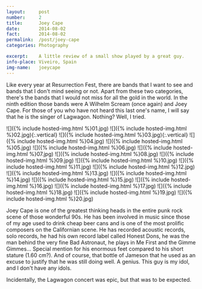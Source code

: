```yaml
---
layout: 	post
number:		2
title:  	Joey Cape
date:   	2014-08-02
fact:		2014-08-02
permalink:	/post/joey-cape
categories: Photography

excerpt:	A little review of a small show played by a great guy.
info-place:	Viveiro, Spain
img-name:	joeycape
---
```


Like every year at Resurrection Fest, there are bands that I want to see and bands that I don't mind seeing or not. Apart from these two categories, there's the bands that I would not miss for all the gold in the world. In the ninth edition those bands were A Wilhelm Scream (once again) and Joey Cape. For those of you who have not heard this last one's name, I will say that he is the singer of Lagwagon. Nothing? Well, I tried.

<div class="gallery-{{ page.layout }}" markdown="1">

![]({% include hosted-img.html %}01.jpg)
![]({% include hosted-img.html %}02.jpg){:.vertical}
![]({% include hosted-img.html %}03.jpg){:.vertical}
![]({% include hosted-img.html %}04.jpg)
![]({% include hosted-img.html %}05.jpg)
![]({% include hosted-img.html %}06.jpg)
![]({% include hosted-img.html %}07.jpg)
![]({% include hosted-img.html %}08.jpg)
![]({% include hosted-img.html %}09.jpg)
![]({% include hosted-img.html %}10.jpg)
![]({% include hosted-img.html %}11.jpg)
![]({% include hosted-img.html %}12.jpg)
![]({% include hosted-img.html %}13.jpg)
![]({% include hosted-img.html %}14.jpg)
![]({% include hosted-img.html %}15.jpg)
![]({% include hosted-img.html %}16.jpg)
![]({% include hosted-img.html %}17.jpg)
![]({% include hosted-img.html %}18.jpg)
![]({% include hosted-img.html %}19.jpg)
![]({% include hosted-img.html %}20.jpg)

</div>

Joey Cape is one of the greatest thinking heads in the entire punk rock scene of those wonderful 90s. He has been involved in music since those of my age used to drink cheap beer cans and is one of the most prolific composers on the Californian scene. He has recorded acoustic records, solo records, he had his own record label called Honest Dons, he was the man behind the very fine Bad Astronaut, he plays in Me First and the Gimme Gimmes… Special mention for his enormous feet compared to his short stature (1.60 cm?). And of course, that bottle of Jameson that he used as an excuse to justify that he was still doing well. A genius. This guy is my idol, and I don't have any idols.

Incidentally, the Lagwagon concert was epic, but that was to be expected.
